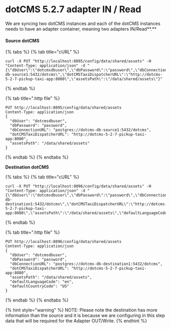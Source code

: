 # dotCMS 5.2.7 adapter IN / Read

We are syncing two dotCMS instances and each of the dotCMS instances needs to have an adapter container, meaning two adapters IN/Read**.** 

#### **Source dotCMS**

{% tabs %}
{% tab title="cURL" %}
```text
curl -X PUT "http://localhost:8095/config/data/shared/assets" -H "Content-Type: application/json" -d "{\"dbUser\":\"dotcmsdbuser\",\"dbPassword\":\"password\",\"dbConnectionURL\":\"postgres://dotcms-db-source1:5432/dotcms\",\"dotCMSTaxiDispatcherURL\":\"http://dotcms-5-2-7-pickup-taxi-app:8080\",\"assetsPath\":\"/data/shared/assets\"}" 
```
{% endtab %}

{% tab title=".http file" %}
```text
PUT http://localhost:8095/config/data/shared/assets
Content-Type: application/json
{
  "dbUser": "dotcmsdbuser",
  "dbPassword": "password",
  "dbConnectionURL": "postgres://dotcms-db-source1:5432/dotcms",
  "dotCMSTaxiDispatcherURL": "http://dotcms-5-2-7-pickup-taxi-app:8080",
  "assetsPath": "/data/shared/assets"
}
```
{% endtab %}
{% endtabs %}

**Destination dotCMS**   
  

{% tabs %}
{% tab title="cURL" %}
```text
curl -X PUT "http://localhost:8096/config/data/shared/assets" -H "Content-Type: application/json" -d "{\"dbUser\":\"dotcmsdbuser\",\"dbPassword\":\"password\",\"dbConnectionURL\":\"postgres://dotcms-db-destination1:5432/dotcms\",\"dotCMSTaxiDispatcherURL\":\"http://dotcms-5-2-7-pickup-taxi-app:8080\",\"assetsPath\":\"/data/shared/assets\",\"defaultLanguageCode\":\"en\",\"defaultCountryCode\":\"US\"}"
```
{% endtab %}

{% tab title=".http file" %}
```text
PUT http://localhost:8096/config/data/shared/assets
Content-Type: application/json
{
  "dbUser": "dotcmsdbuser",
  "dbPassword": "password",
  "dbConnectionURL": "postgres://dotcms-db-destination1:5432/dotcms",
  "dotCMSTaxiDispatcherURL": "http://dotcms-5-2-7-pickup-taxi-app:8080",
  "assetsPath": "/data/shared/assets",
  "defaultLanguageCode": "en",
  "defaultCountryCode": "US"
}

```
{% endtab %}
{% endtabs %}

{% hint style="warning" %}
NOTE: Please note the destination has more information than the source and it is because we are configuring in this step data that will be required for the Adapter OUT/Write.
{% endhint %}

